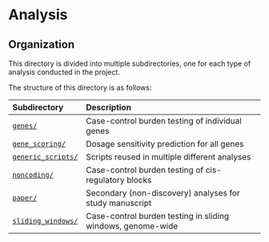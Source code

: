 # Analysis

## Organization  

This directory is divided into multiple subdirectories, one for each type of analysis conducted in the project.  

The structure of this directory is as follows:  

| Subdirectory | Description |
| :--- | :--- |
| [`genes/`](https://github.com/talkowski-lab/rCNV2/tree/master/analysis/genes/) | Case-control burden testing of individual genes |
| [`gene_scoring/`](https://github.com/talkowski-lab/rCNV2/tree/master/analysis/gene_scoring/) | Dosage sensitivity prediction for all genes |
| [`generic_scripts/`](https://github.com/talkowski-lab/rCNV2/tree/master/analysis/generic_scripts/) | Scripts reused in multiple different analyses |
| [`noncoding/`](https://github.com/talkowski-lab/rCNV2/tree/master/analysis/noncoding/) | Case-control burden testing of cis-regulatory blocks |  
| [`paper/`](https://github.com/talkowski-lab/rCNV2/tree/master/analysis/paper/) | Secondary (non-discovery) analyses for study manuscript |  
| [`sliding_windows/`](https://github.com/talkowski-lab/rCNV2/tree/master/analysis/sliding_windows/) | Case-control burden testing in sliding windows, genome-wide |

